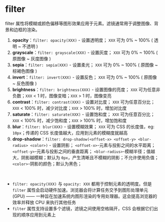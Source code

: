 # filter

filter 属性将模糊或颜色偏移等图形效果应用于元素。滤镜通常用于调整图像、背景和边框的渲染。

1. **opacity**：`filter: opacity(XXX)` - 设置透明度；
   `XXX` 可为 0% ~ 100% ( 透明 ~ 不透明 )
2. **grayscale**：`filter: grayscale(XXX)` - 设置灰度；
   `XXX` 可为 0% ~ 100% ( 原图像 ~ 灰度图像 )
3. **sepia**：`filter: sepia(XXX)` - 设置柔光；
   `XXX` 可为 0% ~ 100% ( 原图像 ~ 棕褐色图像 )
4. **invert**：`filter: invert(XXX)` - 设置反色；
   `XXX` 可为 0% ~ 100% ( 原图像 ~ 反色图像 )
5. **brightness**：`filter: brightness(XXX)` - 设置图像的亮度；
   `XXX` 可为任意非负数；`XXX` < 1 时，图像变暗；`XXX` > 1 时，图像变亮
6. **contrast**：`filter: contrast(XXX)` - 设置对比度；
   `XXX` 可为任意百分比；`XXX` < 100% 时，减少对比度；`XXX` > 100% 时，增加对比度
7. **saturate**：`filter: saturate(XXX)` - 设置饱和度；
   `XXX` 可为任意百分比；`XXX` < 100% 时，减少饱和度；`XXX` > 100% 时，增加饱和度
8. **blur**：`filter: blur(XXX)` - 设置模糊效果；
   `XXX` 可为 CSS 的长度值，eg: `10px`；传递的 CSS 长度值越大，应用到元素的模糊度就越高
9. **drop-shadow**：`filter: drop-shadow(<offset-x> <offset-y> <blur-radius> <color>)` - 设置阴影；
   `<offset-x>`-元素与投影之间的水平距离；
   `<offset-y>`-元素与投影之间的垂直距离；
   `<blur-radius>`-模糊半径；值越大，阴影越模糊；默认为 `0px`，产生清晰且不模糊的阴影；不允许使用负值；
   `<color>`-阴影的颜色；默认为黑色；

<br>

-   `filter: opacity(XXX)` 与 `opacity: XXX` 都用于控制元素的透明度。但是 `filter` 属性会启动硬件加速。浏览器会将计算任务交予到图形处理单元 (GPU) —— 一种旨在加速系统内图形渲染的专用处理器。这会提高浏览器的效率并释放 CPU 来执行其他任务
-   `filter` 属性支持设置多个滤镜，滤镜之间使用空格隔开，CSS 会根据它们出现的顺序应用到元素上

<br>
